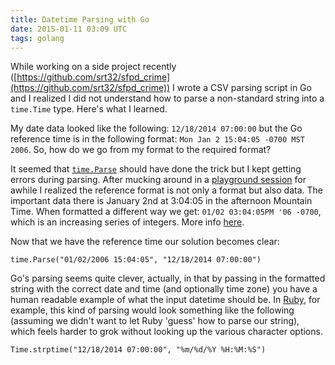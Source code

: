```yaml
---
title: Datetime Parsing with Go
date: 2015-01-11 03:09 UTC
tags: golang
---
```


While working on a side project recently
([https://github.com/srt32/sfpd_crime](https://github.com/srt32/sfpd_crime)) I
wrote a CSV parsing script in Go and I realized I did not understand how to
parse a non-standard string into a `time.Time` type. Here's what I learned.

My date data looked like the following: `12/18/2014 07:00:00` but the Go
reference time is in the following format: `Mon Jan 2 15:04:05 -0700 MST 2006`.
So, how do we go from my format to the required format?

It seemed that [`time.Parse`](http://golang.org/pkg/time/#Parse) should have
done the trick but I kept getting errors during parsing. After mucking around
in a [playground session](http://play.golang.org/p/F2vGyc3QAz) for awhile I
realized the reference format is not only a format but also data. The important
data there is January 2nd at 3:04:05 in the afternoon Mountain Time. When
formatted a different way we get: `01/02 03:04:05PM '06 -0700`, which is an
increasing series of integers. More info
[here](http://stackoverflow.com/questions/20530327/origin-of-mon-jan-2-150405-mst-2006-in-golang).

Now that we have the reference time our solution becomes clear:

`time.Parse("01/02/2006 15:04:05", "12/18/2014 07:00:00")`

Go's parsing seems quite clever, actually, in that by passing in the formatted
string with the correct date and time (and optionally time zone) you have a
human readable example of what the input datetime should be. In
[Ruby](http://apidock.com/ruby/DateTime/strftime), for example, this kind of
parsing would look something like the following (assuming we didn't want to let
Ruby 'guess' how to parse our string), which feels harder to grok without
looking up the various character options.

`Time.strptime("12/18/2014 07:00:00", "%m/%d/%Y %H:%M:%S")`
